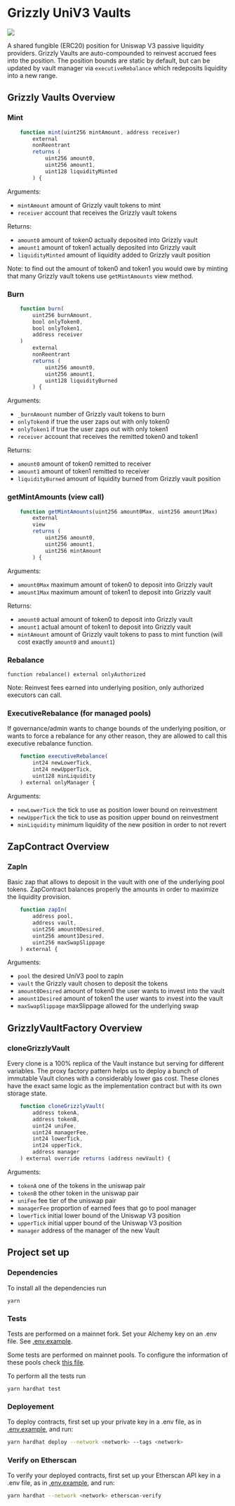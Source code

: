 # Grizzly UniV3 Vaults

![](./images/bear.png)

A shared fungible (ERC20) position for Uniswap V3 passive liquidity providers. Grizzly Vaults are auto-compounded to reinvest accrued fees into the position.
The position bounds are static by default, but can be updated by vault manager via `executiveRebalance` which redeposits liquidity into a new range.

## Grizzly Vaults Overview

### Mint

```JavaScript
    function mint(uint256 mintAmount, address receiver)
        external
        nonReentrant
        returns (
            uint256 amount0,
            uint256 amount1,
            uint128 liquidityMinted
        ) {
```

Arguments:

- `mintAmount` amount of Grizzly vault tokens to mint
- `receiver` account that receives the Grizzly vault tokens

Returns:

- `amount0` amount of token0 actually deposited into Grizzly vault
- `amount1` amount of token1 actually deposited into Grizzly vault
- `liquidityMinted` amount of liquidity added to Grizzly vault position

Note: to find out the amount of token0 and token1 you would owe by minting that many Grizzly vault tokens use `getMintAmounts` view method.

### Burn

```JavaScript
	function burn(
		uint256 burnAmount,
		bool onlyToken0,
		bool onlyToken1,
		address receiver
	)
		external
		nonReentrant
		returns (
			uint256 amount0,
			uint256 amount1,
			uint128 liquidityBurned
		) {
```

Arguments:

- `_burnAmount` number of Grizzly vault tokens to burn
- `onlyToken0` if true the user zaps out with only token0
- `onlyToken1` if true the user zaps out with only token1
- `receiver` account that receives the remitted token0 and token1

Returns:

- `amount0` amount of token0 remitted to receiver
- `amount1` amount of token1 remitted to receiver
- `liquidityBurned` amount of liquidity burned from Grizzly vault position

### getMintAmounts (view call)

```JavaScript
    function getMintAmounts(uint256 amount0Max, uint256 amount1Max)
        external
        view
        returns (
            uint256 amount0,
            uint256 amount1,
            uint256 mintAmount
        ) {
```

Arguments:

- `amount0Max` maximum amount of token0 to deposit into Grizzly vault
- `amount1Max` maximum amount of token1 to deposit into Grizzly vault

Returns:

- `amount0` actual amount of token0 to deposit into Grizzly vault
- `amount1` actual amount of token1 to deposit into Grizzly vault
- `mintAmount` amount of Grizzly vault tokens to pass to mint function (will cost exactly `amount0` and `amount1`)

### Rebalance

```
function rebalance() external onlyAuthorized
```

Note: Reinvest fees earned into underlying position, only authorized executors can call.

### ExecutiveRebalance (for managed pools)

If governance/admin wants to change bounds of the underlying position, or wants to force a rebalance for any other reason, they are allowed to call this executive rebalance function.

```JavaScript
	function executiveRebalance(
		int24 newLowerTick,
		int24 newUpperTick,
		uint128 minLiquidity
	) external onlyManager {
```

Arguments:

- `newLowerTick` the tick to use as position lower bound on reinvestment
- `newUpperTick` the tick to use as position upper bound on reinvestment
- `minLiquidity` minimum liquidity of the new position in order to not revert

## ZapContract Overview

### ZapIn

Basic zap that allows to deposit in the vault with one of the underlying pool tokens.
ZapContract balances properly the amounts in order to maximize the liquidity provision.

```JavaScript
    function zapIn(
    	address pool,
    	address vault,
    	uint256 amount0Desired,
    	uint256 amount1Desired,
    	uint256 maxSwapSlippage
    ) external {
```

Arguments:

- `pool` the desired UniV3 pool to zapIn
- `vault` the Grizzly vault chosen to deposit the tokens
- `amount0Desired` amount of token0 the user wants to invest into the vault
- `amount1Desired` amount of token1 the user wants to invest into the vault
- `maxSwapSlippage` maxSlippage allowed for the underlying swap

## GrizzlyVaultFactory Overview

### cloneGrizzlyVault

Every clone is a 100% replica of the Vault instance but serving for different variables.
The proxy factory pattern helps us to deploy a bunch of immutable Vault clones with a considerably lower gas cost.
These clones have the exact same logic as the implementation contract but with its own storage state.

```JavaScript
	function cloneGrizzlyVault(
		address tokenA,
		address tokenB,
		uint24 uniFee,
		uint24 managerFee,
		int24 lowerTick,
		int24 upperTick,
		address manager
	) external override returns (address newVault) {
```

Arguments:

- `tokenA` one of the tokens in the uniswap pair
- `tokenB` the other token in the uniswap pair
- `uniFee` fee tier of the uniswap pair
- `managerFee` proportion of earned fees that go to pool manager
- `lowerTick` initial lower bound of the Uniswap V3 position
- `upperTick` initial upper bound of the Uniswap V3 position
- `manager` address of the manager of the new Vault

## Project set up

### Dependencies

To install all the dependencies run

```
yarn
```

### Tests

Tests are performed on a mainnet fork. Set your Alchemy key on an .env file. See [.env.example](/.env.example).

Some tests are performed on mainnet pools. To configure the information of these pools check [this file](/test/data/pools.ts).

To perform all the tests run

```
yarn hardhat test
```

### Deployement

To deploy contracts, first set up your private key in a .env file, as in [.env.example](/.env.example), and run:

```bash
yarn hardhat deploy --network <network> --tags <network>
```

### Verify on Etherscan

To verify your deployed contracts, first set up your Etherscan API key in a .env file, as in [.env.example](/.env.example), and run:

```bash
yarn hardhat --network <network> etherscan-verify
```
